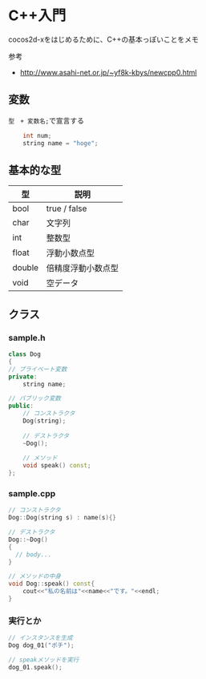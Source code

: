 # C++入門
cocos2d-xをはじめるために、C++の基本っぽいことをメモ  
  
参考
- http://www.asahi-net.or.jp/~yf8k-kbys/newcpp0.html

## 変数
`型　+ 変数名;`で宣言する
``` cpp
    int num;
    string name = "hoge";
```

## 基本的な型
型          | 説明
----------- | ---------------------
bool        | true / false
char        | 文字列
int         | 整数型
float       | 浮動小数点型
double      | 倍精度浮動小数点型
void        | 空データ

## クラス
### sample.h
``` cpp
class Dog
{
// プライベート変数
private:
    string name;

// パブリック変数
public:
    // コンストラクタ
    Dog(string);
    
    // デストラクタ
    ~Dog();
    
    // メソッド
    void speak() const;
};
```

### sample.cpp
``` cpp
// コンストラクタ
Dog::Dog(string s) : name(s){}

// デストラクタ
Dog::~Dog()
{
  // body...
}

// メソッドの中身
void Dog::speak() const{
    cout<<"私の名前は"<<name<<"です。"<<endl;
}
```

### 実行とか
``` cpp
// インスタンスを生成
Dog dog_01("ポチ");

// speakメソッドを実行
dog_01.speak();
```
